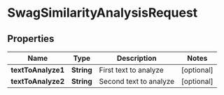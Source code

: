 
# SwagSimilarityAnalysisRequest

## Properties
Name | Type | Description | Notes
------------ | ------------- | ------------- | -------------
**textToAnalyze1** | **String** | First text to analyze |  [optional]
**textToAnalyze2** | **String** | Second text to analyze |  [optional]



